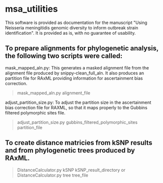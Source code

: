 # msa_utilities 

This software is provided as documentation for the manuscript "Using Neisseria meningitidis genomic diversity to inform outbreak strain identification". It is provided as is, with no guarantee of usability.

## To prepare alignments for phylogenetic analysis, the following two scripts were called:

mask_mapped_aln.py: This generates a masked alignment file from the alignment file produced by snippy-clean_full_aln. It also produces an partition file for RAxML providing information for ascertainment bias correction.

> mask_mapped_aln.py alignment_file

adjust_partition_size.py: To adjust the partition size in the ascertainment bias correction file for RAXML, so that it maps properly to the Gubbins filtered polymorphic sites file.

> adjust_partition_size.py gubbins_filtered_polymorphic_sites partition_file

## To create distance matricies from kSNP results and from phylogenetic trees produced by RAxML.

> DistanceCalculator.py kSNP kSNP_result_directory
or
> DistanceCalculator.py tree tree_file



